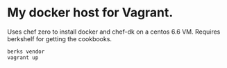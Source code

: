 # My docker host for Vagrant.

Uses chef zero to install docker and chef-dk on a centos 6.6 VM. Requires berkshelf for getting the cookbooks.


````
berks vendor
vagrant up
````
